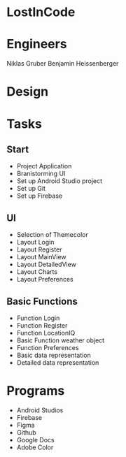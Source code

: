 # LostInCode



# Engineers
Niklas Gruber
Benjamin Heissenberger

# Design


# Tasks

## Start

* Project Application
* Branistorming UI
* Set up Android Studio project
* Set up Git
* Set up Firebase

## UI

* Selection of Themecolor
* Layout Login
* Layout Register
* Layout MainView
* Layout DetailedView
* Layout Charts
* Layout Preferences

## Basic Functions

* Function Login
* Function Register
* Function LocationIQ
* Basic Function weather object
* Function Preferences
* Basic data representation
* Detailed data representation


# Programs

* Android Studios
* Firebase
* Figma
* Github
* Google Docs
* Adobe Color
